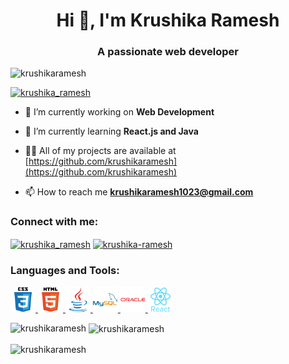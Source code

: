 
<h1 align="center">Hi 👋, I'm Krushika Ramesh</h1>
<h3 align="center">A passionate web developer</h3>


<p align="left"> <img src="https://komarev.com/ghpvc/?username=krushikaramesh&label=Profile%20views&color=0e75b6&style=flat" alt="krushikaramesh" /> </p>

<p align="left"> <a href="https://twitter.com/krushika_ramesh" target="blank"><img src="https://img.shields.io/twitter/follow/krushika_ramesh?logo=twitter&style=for-the-badge" alt="krushika_ramesh" /></a> </p>

- 🔭 I’m currently working on **Web Development**

- 🌱 I’m currently learning **React.js and Java**

- 👨‍💻 All of my projects are available at [https://github.com/krushikaramesh](https://github.com/krushikaramesh)

- 📫 How to reach me **krushikaramesh1023@gmail.com**

<h3 align="left">Connect with me:</h3>
<p align="left">
<a href="https://twitter.com/krushika_ramesh" target="blank"><img align="center" src="https://raw.githubusercontent.com/rahuldkjain/github-profile-readme-generator/master/src/images/icons/Social/twitter.svg" alt="krushika_ramesh" height="30" width="40" /></a>
<a href="https://linkedin.com/in/krushika-ramesh" target="blank"><img align="center" src="https://raw.githubusercontent.com/rahuldkjain/github-profile-readme-generator/master/src/images/icons/Social/linked-in-alt.svg" alt="krushika-ramesh" height="30" width="40" /></a>
</p>

<h3 align="left">Languages and Tools:</h3>
<p align="left"> <a href="https://www.w3schools.com/css/" target="_blank" rel="noreferrer"> <img src="https://raw.githubusercontent.com/devicons/devicon/master/icons/css3/css3-original-wordmark.svg" alt="css3" width="40" height="40"/> </a> <a href="https://www.w3.org/html/" target="_blank" rel="noreferrer"> <img src="https://raw.githubusercontent.com/devicons/devicon/master/icons/html5/html5-original-wordmark.svg" alt="html5" width="40" height="40"/> </a> <a href="https://www.java.com" target="_blank" rel="noreferrer"> <img src="https://raw.githubusercontent.com/devicons/devicon/master/icons/java/java-original.svg" alt="java" width="40" height="40"/> </a> <a href="https://www.mysql.com/" target="_blank" rel="noreferrer"> <img src="https://raw.githubusercontent.com/devicons/devicon/master/icons/mysql/mysql-original-wordmark.svg" alt="mysql" width="40" height="40"/> </a> <a href="https://www.oracle.com/" target="_blank" rel="noreferrer"> <img src="https://raw.githubusercontent.com/devicons/devicon/master/icons/oracle/oracle-original.svg" alt="oracle" width="40" height="40"/> </a> <a href="https://reactjs.org/" target="_blank" rel="noreferrer"> <img src="https://raw.githubusercontent.com/devicons/devicon/master/icons/react/react-original-wordmark.svg" alt="react" width="40" height="40"/> </a> </p>

<p><img align="left" src="https://github-readme-stats.vercel.app/api/top-langs?username=krushikaramesh&show_icons=true&locale=en&layout=compact" alt="krushikaramesh" /></p>

<p>&nbsp;<img align="center" src="https://github-readme-stats.vercel.app/api?username=krushikaramesh&show_icons=true&locale=en" alt="krushikaramesh" /></p>

<p><img align="center" src="https://github-readme-streak-stats.herokuapp.com/?user=krushikaramesh&" alt="krushikaramesh" /></p>
